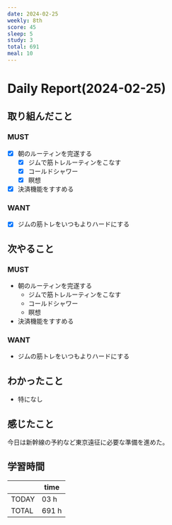 ```yaml
---
date: 2024-02-25
weekly: 8th
score: 45
sleep: 5
study: 3
total: 691
meal: 10
---
```

# Daily Report(2024-02-25)
## 取り組んだこと
### MUST
- [x] 朝のルーティンを完遂する
	- [x] ジムで筋トレルーティンをこなす
	- [x] コールドシャワー
	- [x] 瞑想
- [x] 決済機能をすすめる
### WANT
- [x] ジムの筋トレをいつもよりハードにする
## 次やること
### MUST
- 朝のルーティンを完遂する
	- ジムで筋トレルーティンをこなす
	- コールドシャワー
	- 瞑想
- 決済機能をすすめる
### WANT
- ジムの筋トレをいつもよりハードにする
## わかったこと
- 特になし
## 感じたこと
今日は新幹線の予約など東京遠征に必要な準備を進めた。

## 学習時間
|       | time  | 
| ----- | ----- |
| TODAY | 03 h   |
| TOTAL | 691 h |
